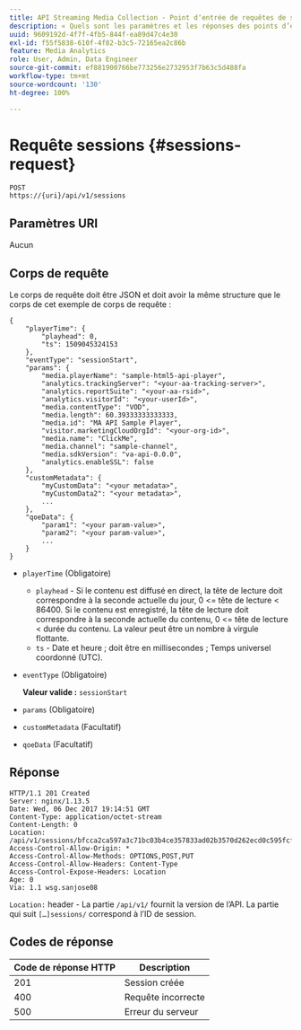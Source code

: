```yaml
---
title: API Streaming Media Collection - Point dʼentrée de requêtes de sessions
description: « Quels sont les paramètres et les réponses des points d’entrée de requêtes de sessions de l’API Media Collection ? »
uuid: 9609192d-4f7f-4fb5-844f-ea89d47c4e30
exl-id: f55f5838-610f-4f82-b3c5-72165ea2c86b
feature: Media Analytics
role: User, Admin, Data Engineer
source-git-commit: ef881900766be773256e2732953f7b63c5d488fa
workflow-type: tm+mt
source-wordcount: '130'
ht-degree: 100%

---
```


# Requête sessions {#sessions-request}

```
POST 
https://{uri}/api/v1/sessions
```

## Paramètres URI

Aucun

## Corps de requête

Le corps de requête doit être JSON et doit avoir la même structure que le corps de cet exemple de corps de requête :

```
{ 
    "playerTime": { 
        "playhead": 0, 
        "ts": 1509045324153 
    }, 
    "eventType": "sessionStart", 
    "params": { 
        "media.playerName": "sample-html5-api-player", 
        "analytics.trackingServer": "<your-aa-tracking-server>", 
        "analytics.reportSuite": "<your-aa-rsid>", 
        "analytics.visitorId": "<your-userId>", 
        "media.contentType": "VOD", 
        "media.length": 60.39333333333333, 
        "media.id": "MA API Sample Player", 
        "visitor.marketingCloudOrgId": "<your-org-id>", 
        "media.name": "ClickMe", 
        "media.channel": "sample-channel", 
        "media.sdkVersion": "va-api-0.0.0", 
        "analytics.enableSSL": false 
    }, 
    "customMetadata": { 
        "myCustomData": "<your metadata>", 
        "myCustomData2": "<your metadata>", 
        ... 
    }, 
    "qoeData": { 
        "param1": "<your param-value>", 
        "param2": "<your param-value>", 
        ... 
    } 
}
```

* `playerTime` (Obligatoire)
   * `playhead` - Si le contenu est diffusé en direct, la tête de lecture doit correspondre à la seconde actuelle du jour, 0 &lt;= tête de lecture &lt; 86400. Si le contenu est enregistré, la tête de lecture doit correspondre à la seconde actuelle du contenu, 0 &lt;= tête de lecture &lt; durée du contenu. La valeur peut être un nombre à virgule flottante.
   * `ts` - Date et heure ; doit être en millisecondes ; Temps universel coordonné (UTC).
* `eventType` (Obligatoire)

   **Valeur valide :** `sessionStart`
* `params` (Obligatoire)
* `customMetadata` (Facultatif)
* `qoeData` (Facultatif)

## Réponse

```
HTTP/1.1 201 Created 
Server: nginx/1.13.5 
Date: Wed, 06 Dec 2017 19:14:51 GMT 
Content-Type: application/octet-stream 
Content-Length: 0 
Location: /api/v1/sessions/bfcca2ca597a3c71bc03b4ce357833ad02b3570d262ecd0c595fcf8f2ae4df58 
Access-Control-Allow-Origin: * 
Access-Control-Allow-Methods: OPTIONS,POST,PUT 
Access-Control-Allow-Headers: Content-Type 
Access-Control-Expose-Headers: Location 
Age: 0 
Via: 1.1 wsg.sanjose08
```

`Location:` header - La partie `/api/v1/` fournit la version de l’API. La partie qui suit `[…]sessions/` correspond à l’ID de session.

## Codes de réponse

| Code de réponse HTTP | Description |
|---|---|
| 201 | Session créée |
| 400 | Requête incorrecte |
| 500 | Erreur du serveur |
